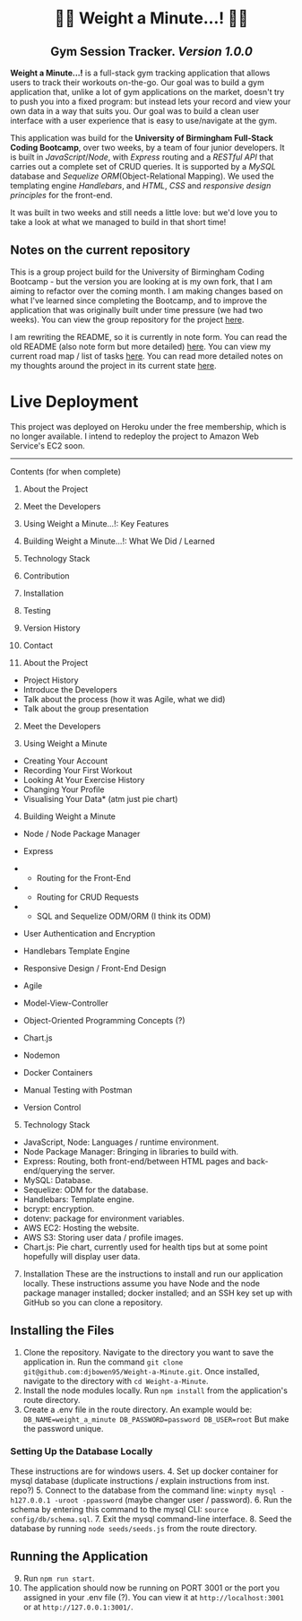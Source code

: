 <h1 align="center"> 🏋️‍♂️ Weight a Minute...! 🏋️‍♀️</h1>
<h2 align="center"> Gym Session Tracker. <i> Version 1.0.0 </i> </h2>

<p><strong>Weight a Minute...!</strong> is a full-stack gym tracking application that allows users to track their workouts on-the-go. Our goal was to build a gym application that, unlike a lot of gym applications on the market, doesn't try to push you into a fixed program: but instead lets your record and view your own data in a way that suits you. Our goal was to build a clean user interface with a user experience that is easy to use/navigate at the gym. 

This application was build for the <strong>University of Birmingham Full-Stack Coding Bootcamp</strong>, over two weeks, by a team of four junior developers. It is built in <em>JavaScript</em>/<em>Node</em>, with  <em>Express</em> routing and a <em>RESTful API</em> that carries out a complete set of CRUD queries. It is supported by a <em>MySQL</em> database and <em>Sequelize ORM</em>(Object-Relational Mapping). We used the templating engine <em>Handlebars</em>, and <em>HTML</em>, <em>CSS</em> and <em>responsive design principles</em> for the front-end.   

It was built in two weeks and still needs a little love: but we'd love you to take a look at what we managed to build in that short time!</p>

## Notes on the current repository
This is a group project build for the University of Birmingham Coding Bootcamp - but the version you are looking at is my own fork, that I am aiming to refactor over the coming month. I am making changes based on what I've learned since completing the Bootcamp, and to improve the application that was originally built under time pressure (we had two weeks). You can view the group repository for the project [here](https://github.com/HummaNosh/Weight-A-Minute).  

I am rewriting the README, so it is currently in note form. You can read the old README (also note form but more detailed) [here](./docs/OLD-README.md). You can view my current road map / list of tasks [here](./docs/ROADMAP.md). You can read more detailed notes on my thoughts around the project in its current state [here](./docs/REFACTOR-NOTES.md).

# Live Deployment
This project was deployed on Heroku under the free membership, which is no longer available. I intend to redeploy the project to Amazon Web Service's EC2 soon. 



---
Contents (for when complete)

1. About the Project
2. Meet the Developers
3. Using Weight a Minute...!: Key Features
4. Building Weight a Minute...!: What We Did / Learned
5. Technology Stack
6. Contribution
7. Installation
8. Testing
9. Version History
10. Contact

1. About the Project
- Project History
- Introduce the Developers
- Talk about the process (how it was Agile, what we did)
- Talk about the group presentation

2. Meet the Developers

3. Using Weight a Minute
 - Creating Your Account
 - Recording Your First Workout
 - Looking At Your Exercise History
 - Changing Your Profile
 - Visualising Your Data* (atm just pie chart)

4. Building Weight a Minute
- Node / Node Package Manager
- Express
- - Routing for the Front-End
- - Routing for CRUD Requests
- - SQL and Sequelize ODM/ORM (I think its ODM)
- User Authentication and Encryption
- Handlebars Template Engine
- Responsive Design / Front-End Design
- Agile
- Model-View-Controller
- Object-Oriented Programming Concepts (?)
- Chart.js

- Nodemon
- Docker Containers
- Manual Testing with Postman

- Version Control

5. Technology Stack
- JavaScript, Node: Languages / runtime environment.  
- Node Package Manager: Bringing in libraries to build with.  
- Express: Routing, both front-end/between HTML pages and back-end/querying the server.  
- MySQL: Database.
- Sequelize: ODM for the database.
- Handlebars: Template engine.
- bcrypt: encryption.
- dotenv: package for environment variables. 
- AWS EC2: Hosting the website.
- AWS S3: Storing user data / profile images.
- Chart.js: Pie chart, currently used for health tips but at some point hopefully will display user data. 

7. Installation
These are the instructions to install and run our application locally. These instructions assume you have Node and the node package manager installed; docker installed; and an SSH key set up with GitHub so you can clone a repository. 

## Installing the Files
1. Clone the repository. Navigate to the directory you want to save the application in. Run the command `git clone git@github.com:djbowen95/Weight-a-Minute.git`. Once installed, navigate to the directory with `cd Weight-a-Minute`.
2. Install the node modules locally. Run `npm install` from the application's route directory.
3. Create a .env file in the route directory. An example would be:
`DB_NAME=weight_a_minute
DB_PASSWORD=password
DB_USER=root`
But make the password unique. 

### Setting Up the Database Locally
These instructions are for windows users.
4. Set up docker container for mysql database (duplicate instructions / explain instructions from inst. repo?)
5. Connect to the database from the command line: `winpty mysql -h127.0.0.1 -uroot -ppassword` (maybe changer user / password).
6. Run the schema by entering this command to the mysql CLI: `source config/db/schema.sql`.
7. Exit the mysql command-line interface.
8. Seed the database by running `node seeds/seeds.js` from the route directory.

## Running the Application 
9. Run `npm run start`. 
10. The application should now be running on PORT 3001 or the port you assigned in your .env file (?). You can view it at `http://localhost:3001` or at `http://127.0.0.1:3001/`.